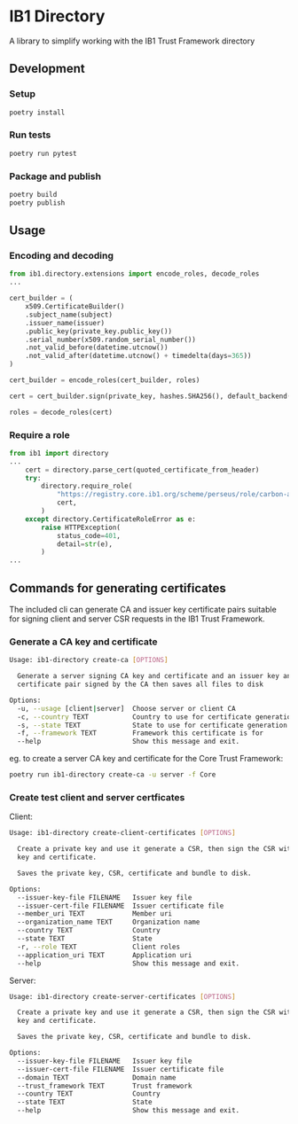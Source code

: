 # IB1 Directory

A library to simplify working with the IB1 Trust Framework directory

## Development

### Setup

```bash
poetry install
```

### Run tests

```bash
poetry run pytest
```

### Package and publish

```bash
poetry build
poetry publish
```

## Usage

### Encoding and decoding

```python
from ib1.directory.extensions import encode_roles, decode_roles
...

cert_builder = (
    x509.CertificateBuilder()
    .subject_name(subject)
    .issuer_name(issuer)
    .public_key(private_key.public_key())
    .serial_number(x509.random_serial_number())
    .not_valid_before(datetime.utcnow())
    .not_valid_after(datetime.utcnow() + timedelta(days=365))
)

cert_builder = encode_roles(cert_builder, roles)

cert = cert_builder.sign(private_key, hashes.SHA256(), default_backend())

roles = decode_roles(cert)
```

### Require a role

```python
from ib1 import directory
...
    cert = directory.parse_cert(quoted_certificate_from_header)
    try:
        directory.require_role(
            "https://registry.core.ib1.org/scheme/perseus/role/carbon-accounting",
            cert,
        )
    except directory.CertificateRoleError as e:
        raise HTTPException(
            status_code=401,
            detail=str(e),
        )
...
```

## Commands for generating certificates

The included cli can generate CA and issuer key certificate pairs suitable for signing client and server CSR requests in the IB1 Trust Framework.

### Generate a CA key and certificate

```bash
Usage: ib1-directory create-ca [OPTIONS]

  Generate a server signing CA key and certificate and an issuer key and
  certificate pair signed by the CA then saves all files to disk

Options:
  -u, --usage [client|server]  Choose server or client CA
  -c, --country TEXT           Country to use for certificate generation
  -s, --state TEXT             State to use for certificate generation
  -f, --framework TEXT         Framework this certificate is for
  --help                       Show this message and exit.
```

eg. to create a server CA key and certificate for the Core Trust Framework:

```bash
poetry run ib1-directory create-ca -u server -f Core
```

### Create test client and server certficates

Client:

```bash
Usage: ib1-directory create-client-certificates [OPTIONS]

  Create a private key and use it generate a CSR, then sign the CSR with a CA
  key and certificate.

  Saves the private key, CSR, certificate and bundle to disk.

Options:
  --issuer-key-file FILENAME   Issuer key file
  --issuer-cert-file FILENAME  Issuer certificate file
  --member_uri TEXT            Member uri
  --organization_name TEXT     Organization name
  --country TEXT               Country
  --state TEXT                 State
  -r, --role TEXT              Client roles
  --application_uri TEXT       Application uri
  --help                       Show this message and exit.
```

Server:

```bash
Usage: ib1-directory create-server-certificates [OPTIONS]

  Create a private key and use it generate a CSR, then sign the CSR with a CA
  key and certificate.

  Saves the private key, CSR, certificate and bundle to disk.

Options:
  --issuer-key-file FILENAME   Issuer key file
  --issuer-cert-file FILENAME  Issuer certificate file
  --domain TEXT                Domain name
  --trust_framework TEXT       Trust framework
  --country TEXT               Country
  --state TEXT                 State
  --help                       Show this message and exit.
```
